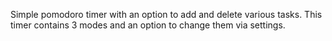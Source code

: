Simple pomodoro timer with an option to add and delete various tasks.
This timer contains 3 modes and an option to change them via settings.
